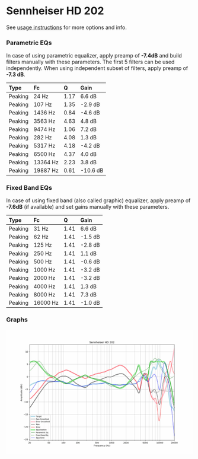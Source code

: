 # Sennheiser HD 202
See [usage instructions](https://github.com/jaakkopasanen/AutoEq#usage) for more options and info.

### Parametric EQs
In case of using parametric equalizer, apply preamp of **-7.4dB** and build filters manually
with these parameters. The first 5 filters can be used independently.
When using independent subset of filters, apply preamp of **-7.3 dB**.

| Type    | Fc       |    Q | Gain     |
|:--------|:---------|:-----|:---------|
| Peaking | 24 Hz    | 1.17 | 6.6 dB   |
| Peaking | 107 Hz   | 1.35 | -2.9 dB  |
| Peaking | 1436 Hz  | 0.84 | -4.6 dB  |
| Peaking | 3563 Hz  | 4.63 | 4.8 dB   |
| Peaking | 9474 Hz  | 1.06 | 7.2 dB   |
| Peaking | 282 Hz   | 4.08 | 1.3 dB   |
| Peaking | 5317 Hz  | 4.18 | -4.2 dB  |
| Peaking | 6500 Hz  | 4.37 | 4.0 dB   |
| Peaking | 13364 Hz | 2.23 | 3.8 dB   |
| Peaking | 19887 Hz | 0.61 | -10.6 dB |

### Fixed Band EQs
In case of using fixed band (also called graphic) equalizer, apply preamp of **-7.6dB**
(if available) and set gains manually with these parameters.

| Type    | Fc       |    Q | Gain    |
|:--------|:---------|:-----|:--------|
| Peaking | 31 Hz    | 1.41 | 6.6 dB  |
| Peaking | 62 Hz    | 1.41 | -1.5 dB |
| Peaking | 125 Hz   | 1.41 | -2.8 dB |
| Peaking | 250 Hz   | 1.41 | 1.1 dB  |
| Peaking | 500 Hz   | 1.41 | -0.6 dB |
| Peaking | 1000 Hz  | 1.41 | -3.2 dB |
| Peaking | 2000 Hz  | 1.41 | -3.2 dB |
| Peaking | 4000 Hz  | 1.41 | 1.3 dB  |
| Peaking | 8000 Hz  | 1.41 | 7.3 dB  |
| Peaking | 16000 Hz | 1.41 | -1.0 dB |

### Graphs
![](./Sennheiser%20HD%20202.png)